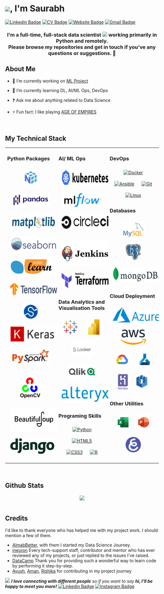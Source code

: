 # <img src="https://media.giphy.com/media/ujrj9aoOdNvXO/giphy.gif" width="60">, I'm Saurabh 

[![Linkedin Badge](https://img.shields.io/badge/-Saurabh-blue?style=flat&logo=Linkedin&logoColor=white&link=https://www.linkedin.com/in/saurabh-aradwad-58693987/)](https://www.linkedin.com/in/saurabh-aradwad-58693987/)
[![CV Badge](https://img.shields.io/badge/-CV_Saurabh-gray?style=flat&logo=Google-Drive&logoColor=white&link=https://)](https://)
[![Website Badge](https://img.shields.io/badge/-SaurabhAradwad-darkgreen?style=flat&logo=Google-Chrome&logoColor=white&link=https://)](https://)
[![Gmail Badge](https://img.shields.io/badge/-Saurabh-c14438?style=flat&logo=Gmail&logoColor=white&link=mailto:saurabhdilip95@gmail.com)](mailto:saurabhdilip95@gmail.com)  



### <div align="center">I'm a full-time, full-stack data scientist <img src="https://media.giphy.com/media/WUlplcMpOCEmTGBtBW/giphy.gif" width="80"> working primarily in Python and remotely. <div align="center"> Please browse my repositories and get in touch if you've any questions or suggestions. 🚀</div>  

## About Me

- 🔭 I’m currently working on [ML Project](https://github.com/SaurabhAradwad/)  

- 🌱 I’m currently learning DL, AI/ML Ops, DevOps 

- ❓ Ask me about anything related to Data Science
 
- ⚡ Fun fact: I like playing [AGE OF EMPIRES](https://www.ageofempires.com/) 
  

<br/>  


## My Technical Stack  
<table><tr><td valign="top" width="33%">



### Python Packages  
<div align="center">  
<a href="https://numpy.org/" target="_blank"><img style="margin: 10px" src="Assets/NumPy SVG.svg" alt="NumPy" height="50" /></a>  
<a href="https://pandas.pydata.org/" target="_blank"><img style="margin: 10px" src="Assets/Pandas_logo.png" alt="Pandas" height="50" /></a>  
<a href="https://matplotlib.org/" target="_blank"><img style="margin: 10px" src="Assets/matplotlib.svg" alt="matplotlib" height="50" /></a>  
<a href="http://seaborn.pydata.org/" target="_blank"><img style="margin: 10px" src="Assets/seaborn.svg" alt="seaborn" height="50" /></a>  
<a href="https://scikit-learn.org/stable/" target="_blank"><img style="margin: 10px" src="Assets/scikit-learn-logo-small.png" alt="scikit-learn" height="50" /></a>  
<a href="https://www.tensorflow.org/" target="_blank"><img style="margin: 10px" src="Assets/TensorFlow.svg" alt="TensorFlow" height="50" /></a>  
<a href="https://scipy.org/" target="_blank"><img style="margin: 10px" src="Assets/SciPy.svg" alt="SciPy" height="50" /></a>  
<a href="https://keras.io/" target="_blank"><img style="margin: 10px" src="Assets/Keras-logo-small.png" alt="Keras" height="50" /></a>  
<a href="https://spark.apache.org/docs/latest/api/python/" target="_blank"><img style="margin: 10px" src="Assets/PySpark.png" alt="PySpark" height="50" /></a> 
  
<a href="https://opencv.org/" target="_blank"><img style="margin: 10px" src="Assets/OpenCV_Logo.png" alt="OpenCV" height="80" /></a>  
<a href="https://www.crummy.com/software/BeautifulSoup/bs4/doc/" target="_blank"><img style="margin: 10px" src="Assets/Beautifulsoup.png" alt="Beauifulsoup" height="80" /></a>  
<a href="https://www.djangoproject.com/" target="_blank"><img style="margin: 10px" src="Assets/django.png" alt="Django" height="50" /></a>  
</div>  


</td><td valign="top" width="33%">



### AI/ ML Ops  
<div align="center">  
<a href="https://kubernetes.io/" target="_blank"><img style="margin: 10px" src="Assets/Kubernetes_logo.png" alt="Kubernetes" height="50" /></a>   
<a href="https://mlflow.org/" target="_blank"><img style="margin: 10px" src="Assets/MLflow-logo-pos-TM-1.png" alt="ML Flow" height="50" /></a>  
<a href="https://circleci.com/" target="_blank"><img style="margin: 10px" src="Assets/Circle ci.png" alt="Circle CI" height="50" /></a>
  
<a href="https://www.jenkins.io/" target="_blank"><img style="margin: 10px" src="Assets/Jenkins.png" alt="Jenkins" height="80" /></a>  
<a href="https://www.terraform.io/" target="_blank"><img style="margin: 10px" src="Assets/Terraform_Logo.png" alt="Terraform" height="50" /></a>

</div>  


### Data Analytics and Visualisation Tools  
<div align="center">
<a href="https://www.tableau.com/" target="_blank"><img style="margin: 10px" src="Assets/Tableau-Symbol.png" alt="Tableau" height="50" /></a>  
<a href="https://powerbi.microsoft.com/en-us/" target="_blank"><img style="margin: 10px" src="Assets/Power BI.png" alt="Power Bi" height="50" /></a>  
<a href="https://www.looker.com/" target="_blank"><img style="margin: 10px" src="Assets/looker_logo.png" alt="Looker" height="50" /></a>  
<a href="https://www.qlik.com/us/products/qlik-sense" target="_blank"><img style="margin: 10px" src="Assets/qlik-vector-logo.png" alt="Qluik Sense" height="50" /></a> 
<a href="https://www.alteryx.com/" target="_blank"><img style="margin: 10px" src="Assets/Alteryx_logo.png" alt="Alteryx" height="50" /></a>  

</div> 



### Programing Skills  
<div align="center">
<a href="https://www.python.org/" target="_blank"><img style="margin: 10px" src="https://profilinator.rishav.dev/skills-assets/python-original.svg" alt="Python" height="50" /></a>  
<a href="https://en.wikipedia.org/wiki/HTML5" target="_blank"><img style="margin: 10px" src="https://profilinator.rishav.dev/skills-assets/html5-original-wordmark.svg" alt="HTML5" height="50" /></a>  
<a href="https://www.w3schools.com/css/" target="_blank"><img style="margin: 10px" src="https://profilinator.rishav.dev/skills-assets/css3-original-wordmark.svg" alt="CSS3" height="50" /></a>  
<a href="https://www.r-project.org/" target="_blank"><img style="margin: 10px" src="https://profilinator.rishav.dev/skills-assets/r.svg" alt="R" height="50" /></a> 
</div>

</td><td valign="top" width="33%">



### DevOps  
<div align="center">  
<a href="https://www.docker.com/" target="_blank"><img style="margin: 10px" src="https://profilinator.rishav.dev/skills-assets/docker-original-wordmark.svg" alt="Docker" height="50" /></a>  
<a href="https://www.ansible.com/" target="_blank"><img style="margin: 10px" src="https://profilinator.rishav.dev/skills-assets/ansible.png" alt="Ansible" height="50" /></a>  
<a href="https://github.com/" target="_blank"><img style="margin: 10px" src="https://profilinator.rishav.dev/skills-assets/git-scm-icon.svg" alt="Git" height="50" /></a>  
<a href="https://www.linux.org/" target="_blank"><img style="margin: 10px" src="https://profilinator.rishav.dev/skills-assets/linux-original.svg" alt="Linux" height="50" /></a>  
</div>  




### Databases  
<div align="center">  
<a href="https://www.mysql.com/" target="_blank"><img style="margin: 10px" src="Assets/MySQL-Logo.png" alt="MySQL" height="50" /></a>  
<a href="https://www.postgresql.org/" target="_blank"><img style="margin: 10px" src="Assets/Postgresql_elephant.svg.png" alt="PostgreSQL" height="50" /></a>  
<a href="https://www.mongodb.com/" target="_blank"><img style="margin: 10px" src="Assets/Mongo DB.png" alt="MongoDB" height="50" /></a>  
</div>

### Cloud Deployment  
<div align="center">  
<a href="https://azure.microsoft.com/en-in/" target="_blank"><img style="margin: 10px" src="Assets/Microsoft_Azure_Logo.svg.png" alt="Azure" height="50" /></a>  
<a href="https://aws.amazon.com/" target="_blank"><img style="margin: 10px" src="Assets/Amazon_Web_Services_Logo.png" alt="AWS" height="50" /></a>  
<a href="https://cloud.google.com/" target="_blank"><img style="margin: 10px" src="Assets/GCP.png" alt="GCP" height="50" /></a>  
<a href="https://learn.microsoft.com/en-us/azure/machine-learning/" target="_blank"><img style="margin: 10px" src="Assets/Azur ML.png" alt="Azure ML" height="50" /></a>  
<a href="https://www.heroku.com/" target="_blank"><img style="margin: 10px" src="Assets/heroku.png" alt="Heroku" height="50" /></a>  
<a href="https://aws.amazon.com/sagemaker/" target="_blank"><img style="margin: 10px" src="Assets/Aws SageMaker.png" alt="Amazon Sagemaker" height="50" /></a>  
</div>  



### Other Utilities  
<div align="center">
<a href="https://www.office.com/" target="_blank"><img style="margin: 10px" src="Assets/Microsoft_Excel-Logo.png" alt="Ms Excel" height="50" /></a>    
<a href="https://www.office.com/" target="_blank"><img style="margin: 10px" src="Assets/Microsoft_PowerPoint-Logo.png" alt="MS PowerPoint" height="50" /></a>  
<a href="https://explaineverything.com/" target="_blank"><img style="margin: 10px" src="Assets/Explain everything.png" alt="Explain Everything" height="50" /></a>  
</div>

</td></tr></table>  

<br/>  


## Github Stats  
<div align="center"><img src="https://github-readme-stats.vercel.app/api?username=SaurabhAradwad&show_icons=true&count_private=true&hide_border=true" align="center" /></div>  

<br/>  

## Credits
I'd like to thank everyone who has helped me with my project work. I should mention a few of them.

- [AlmabBetter](https://www.almabetter.com/), with them I started my Data Science Journey. 
- [ineuron](https://ineuron.ai/) Every tech-support staff, contributor and mentor who has ever reviewed any of my projects, or just replied to the issues I've raised.
- [DataCamp](https://www.datacamp.com/) Thank you for providing such a wonderful way to learn code by performing it step-by-step.
- [Ayush](https://github.com/SharmaAyush98), [Aman](https://github.com/AMAN-GULERIA), [Rishika](https://github.com/Rishika70) for contributing in my project journey

<img src="https://media.giphy.com/media/LnQjpWaON8nhr21vNW/giphy.gif" width="60"> <em><b>I love connecting with different people</b> so if you want to say <b>hi, I'll be happy to meet you more!</b> </em>
[![Linkedin Badge](https://img.shields.io/badge/-Saurabh-blue?style=flat&logo=Linkedin&logoColor=white&link=https://www.linkedin.com/in/saurabh-aradwad-58693987/)](https://www.linkedin.com/in/saurabh-aradwad-58693987/)
[![Instagram Badge](https://img.shields.io/badge/-@Saurabhardwad-orange?style=flat&logo=instagram&logoColor=white&link=https://instagram.com/saurabharadwad/)](https://instagram.com/saurabharadwad/)
